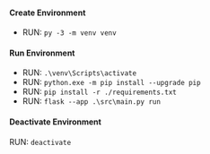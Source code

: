 #### Create Environment

-   RUN: `py -3 -m venv venv`

#### Run Environment

-   RUN: `.\venv\Scripts\activate`
-   RUN: `python.exe -m pip install --upgrade pip`
-   RUN: `pip install -r ./requirements.txt`
-   RUN: `flask --app .\src\main.py run`

#### Deactivate Environment

RUN: `deactivate`
